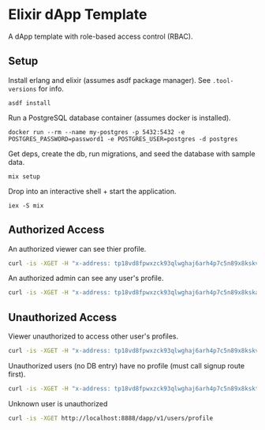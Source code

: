 # Elixir dApp Template

A dApp template with role-based access control (RBAC).

## Setup

Install erlang and elixir (assumes asdf package manager). See `.tool-versions` for info.

```shell
asdf install
```

Run a PostgreSQL database container (assumes docker is installed).

```shell
docker run --rm --name my-postgres -p 5432:5432 -e POSTGRES_PASSWORD=password1 -e POSTGRES_USER=postgres -d postgres
```

Get deps, create the db, run migrations, and seed the database with sample data.

```shell
mix setup
```

Drop into an interactive shell + start the application.

```shell
iex -S mix
```

## Authorized Access

An authorized viewer can see thier profile.

```sh
curl -is -XGET -H "x-address: tp18vd8fpwxzck93qlwghaj6arh4p7c5n89x8kskv" http://localhost:8888/dapp/v1/users/profile
```

An authorized admin can see any user's profile.

```sh
curl -is -XGET -H "x-address: tp18vd8fpwxzck93qlwghaj6arh4p7c5n89x8kska" http://localhost:8888/dapp/v1/users/{user_id}/profile
```

## Unauthorized Access

Viewer unauthorized to access other user's profiles.

```sh
curl -is -XGET -H "x-address: tp18vd8fpwxzck93qlwghaj6arh4p7c5n89x8kskv" http://localhost:8888/dapp/v1/users/{user_id}/profile
```

Unauthorized users (no DB entry) have no profile (must call signup route first).

```sh
curl -is -XGET -H "x-address: tp18vd8fpwxzck93qlwghaj6arh4p7c5n89x8kskt" http://localhost:8888/dapp/v1/users/profile
```

Unknown user is unauthorized

```sh
curl -is -XGET http://localhost:8888/dapp/v1/users/profile
```

